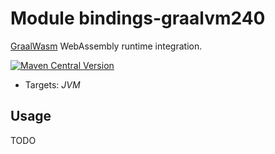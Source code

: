# Module bindings-graalvm240

[GraalWasm] WebAssembly runtime integration.

[<img alt="Maven Central Version" src="https://img.shields.io/maven-central/v/at.released.weh/bindings-graalvm240?style=flat-square">](https://central.sonatype.com/artifact/at.released.weh/bindings-graalvm240/overview)

* Targets: *JVM*

## Usage

TODO

[GraalWasm]: https://www.graalvm.org/latest/reference-manual/wasm/
